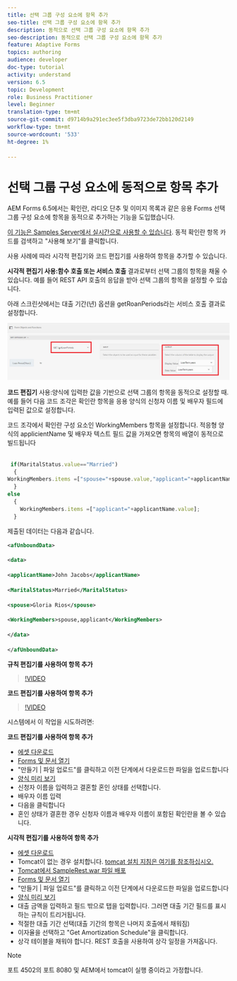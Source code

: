 ```yaml
---
title: 선택 그룹 구성 요소에 항목 추가
seo-title: 선택 그룹 구성 요소에 항목 추가
description: 동적으로 선택 그룹 구성 요소에 항목 추가
seo-description: 동적으로 선택 그룹 구성 요소에 항목 추가
feature: Adaptive Forms
topics: authoring
audience: developer
doc-type: tutorial
activity: understand
version: 6.5
topic: Development
role: Business Practitioner
level: Beginner
translation-type: tm+mt
source-git-commit: d9714b9a291ec3ee5f3dba9723de72bb120d2149
workflow-type: tm+mt
source-wordcount: '533'
ht-degree: 1%

---
```




# 선택 그룹 구성 요소에 동적으로 항목 추가

AEM Forms 6.5에서는 확인란, 라디오 단추 및 이미지 목록과 같은 응용 Forms 선택 그룹 구성 요소에 항목을 동적으로 추가하는 기능을 도입했습니다.

[이 기능은 Samples Server에서 실시간으로 사용할 수 있습니다](https://forms.enablementadobe.com/content/samples/samples.html?query=0). 동적 확인란 항목 카드를 검색하고 &quot;사용해 보기&quot;를 클릭합니다.


사용 사례에 따라 시각적 편집기와 코드 편집기를 사용하여 항목을 추가할 수 있습니다.

**시각적 편집기 사용:함수 호출 또는 서비스 호출** 결과로부터 선택 그룹의 항목을 채울 수 있습니다. 예를 들어 REST API 호출의 응답을 받아 선택 그룹의 항목을 설정할 수 있습니다.

아래 스크린샷에서는 대출 기간(년) 옵션을 getRoanPeriods라는 서비스 호출 결과로 설정합니다.

![규칙 편집기](assets/ruleeditor.png)

**코드 편집기** 사용:양식에 입력한 값을 기반으로 선택 그룹의 항목을 동적으로 설정할 때. 예를 들어 다음 코드 조각은 확인란 항목을 응용 양식의 신청자 이름 및 배우자 필드에 입력된 값으로 설정합니다.

코드 조각에서 확인란 구성 요소인 WorkingMembers 항목을 설정합니다. 적응형 양식의 applicientName 및 배우자 텍스트 필드 값을 가져오면 항목의 배열이 동적으로 빌드됩니다

```javascript
 
 if(MaritalStatus.value=="Married")
  {
WorkingMembers.items =["spouse="+spouse.value,"applicant="+applicantName.value];
  }
else
  {
    WorkingMembers.items =["applicant="+applicantName.value];
  }
```

제출된 데이터는 다음과 같습니다.

```xml
<afUnboundData>

<data>

<applicantName>John Jacobs</applicantName>

<MaritalStatus>Married</MaritalStatus>

<spouse>Gloria Rios</spouse>

<WorkingMembers>spouse,applicant</WorkingMembers>

</data>

</afUnboundData>
```

**규칙 편집기를 사용하여 항목 추가**

>[!VIDEO](https://video.tv.adobe.com/v/26847?quality=12&learn=on)

**코드 편집기를 사용하여 항목 추가**

>[!VIDEO](https://video.tv.adobe.com/v/26848?quality=12&learn=on)

시스템에서 이 작업을 시도하려면:

**코드 편집기를 사용하여 항목 추가**

* [에셋 다운로드](assets/usingthecodeeditor.zip)
* [Forms 및 문서 열기](http://localhost:4502/aem/forms.html/content/dam/formsanddocuments)
* &quot;만들기 | 파일 업로드&quot;를 클릭하고 이전 단계에서 다운로드한 파일을 업로드합니다
* [양식 미리 보기](http://localhost:4502/content/dam/formsanddocuments/simpleform/jcr:content?wcmmode=disabled)
* 신청자 이름을 입력하고 결혼할 혼인 상태를 선택합니다.
* 배우자 이름 입력
* 다음을 클릭합니다
* 혼인 상태가 결혼한 경우 신청자 이름과 배우자 이름이 포함된 확인란을 볼 수 있습니다.

**시각적 편집기를 사용하여 항목 추가**

* [에셋 다운로드](assets/usingthevisualeditor.zip)
* Tomcat이 없는 경우 설치합니다. [tomcat 설치 지침은 여기를 참조하십시오.](https://docs.adobe.com/content/help/en/experience-manager-learn/forms/ic-print-channel-tutorial/introduction.html)
* [Tomcat에서 SampleRest.war 파일 배포](https://forms.enablementadobe.com/content/DemoServerBundles/SampleRest.war)
* [Forms 및 문서 열기](http://localhost:4502/aem/forms.html/content/dam/formsanddocuments)
* &quot;만들기 | 파일 업로드&quot;를 클릭하고 이전 단계에서 다운로드한 파일을 업로드합니다
* [양식 미리 보기](http://localhost:4502/content/dam/formsanddocuments/amortizationschedule/jcr:content?wcmmode=disabled)
* 대출 금액을 입력하고 필드 밖으로 탭을 입력합니다. 그러면 대출 기간 필드를 표시하는 규칙이 트리거됩니다.
* 적절한 대출 기간 선택(대출 기간의 항목은 나머지 호출에서 채워짐)
* 이자율을 선택하고 &quot;Get Amortization Schedule&quot;을 클릭합니다.
* 상각 테이블을 채워야 합니다. REST 호출을 사용하여 상각 일정을 가져옵니다.

>[!NOTE]
> 포트 4502의 포트 8080 및 AEM에서 tomcat이 실행 중이라고 가정합니다.
